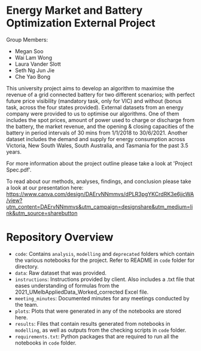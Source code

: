 # Energy Market and Battery Optimization External Project

Group Members:  
- Megan Soo
- Wai Lam Wong
- Laura Vander Slott
- Seth Ng Jun Jie
- Che Yao Bong

This university project aims to develop an algorithm to maximise the revenue of a grid connected battery for two different scenarios; with perfect future price visibility (mandatory task, only for VIC) and without (bonus task, across the four states provided). External datasets from an energy company were provided to us to optimise our algorithms. One of them includes the spot prices, amount of power used to charge or discharge from the battery, the market revenue, and the opening & closing capacities of the battery in period intervals of 30 mins from 1/1/2018 to 30/6/2021. Another dataset includes the demand and supply for energy consumption across Victoria, New South Wales, South Australia, and Tasmania for the past 3.5 years.

For more information about the project outline please take a look at 'Project Spec.pdf'.

To read about our methods, analyses, findings, and conclusion please take a look at our presentation here:
https://www.canva.com/design/DAErvNNmmvs/dPLR3pgYKCrdRK3e6jjcWA/view?utm_content=DAErvNNmmvs&utm_campaign=designshare&utm_medium=link&utm_source=sharebutton

# Repository Overview
- `code`: Contains `analysis`, `modelling` and `deprecated` folders which contain the various notebooks for the project. Refer to README in `code` folder for directory.
- `data`: Raw dataset that was provided.
- `instructions`: Instructions provided by client. Also includes a .txt file that eases understanding of formulas from the 2021_UMelbAppliedData_Worked_corrected Excel file.
- `meeting_minutes`: Documented minutes for any meetings conducted by the team.
- `plots`: Plots that were generated in any of the notebooks are stored here.
- `results`: Files that contain results generated from notebooks in `modelling`, as well as outputs from the checking scripts in `code` folder.
- `requirements.txt`: Python packages that are required to run all the notebooks in `code` folder.
